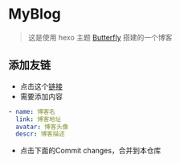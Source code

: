 # MyBlog

> 这是使用 hexo 主题 [Butterfly](https://butterfly.js.org/) 搭建的一个博客

## 添加友链

- 点击这个[链接](https://github.com/JCAlways/jcalways.github.io/edit/master/source/_data/link.yml)
- 需要添加内容
```yml
- name: 博客名
  link: 博客地址
  avatar: 博客头像
  descr: 博客描述
```
- 点击下面的Commit changes，合并到本仓库